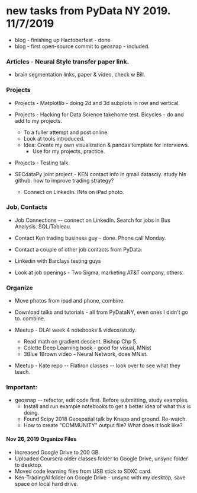 # new tasks from PyData NY 2019. 11/7/2019  

 * blog - finishing up Hactoberfest - done  
 * blog - first open-source commit to geosnap - included.  

### Articles - Neural Style transfer paper link.  
   - brain segmentation links, paper & video, check w Bill.    

### Projects  

 * Projects - Matplotlib - doing 2d and 3d subplots in row and vertical. 

 * Projects - Hacking for Data Science takehome test. Bicycles - do and add to my projects.  
   - To a fuller attempt and post online.  
   - Look at tools introduced.     
   - Idea:  Create my own visualization & pandas template for interviews.
     - Use for my projects, practice.  

 * Projects - Testing talk. 

 * SECdataPy joint project - KEN contact info in gmail datasciy.
   study his github. how to improve trading strategy? 
   - Connect on LinkedIn.  INfo on iPad photo.
   
### Job, Contacts  

 * Job Connections -- connect on LinkedIn.  Search for jobs in Bus Analysis. SQL/Tableau.  
   
 * Contact Ken trading business guy - done.  Phone call Monday.  

 * Contact a couple of other job contacts from PyData.  

 * Linkedin with Barclays testing guys  
  
 * Look at job openings - Two Sigma, marketing AT&T company, others.    

### Organize  

 * Move photos from ipad and phone, combine.  

 * Download talks and tutorials - all from PyDataNY, even ones I didn't go to. combine.  
 
 * Meetup - DLAI week 4 notebooks & videos/study.  
   - Read math on gradient descent.  Bishop Chp 5.  
   - Colette Deep Learning book - good for visual, MNist  
   - 3Blue 1Brown video - Neural Network, does MNist.  
 
 * Meetup - Kate repo -- Flatiron classes -- look over to see what they teach.  
 
 ### Important:  
 
  * geosnap -- refactor, edit code first.  Before submitting, study examples.  
    * Install and run example notebooks to get a better idea of what this is doing.  
    * Found Scipy 2018 Geospatial talk by Knapp and ground.  Re-watch.  
    * How to create "COMMUNITY" output file?  What does it look like?  
    
    
  #### Nov 26, 2019 Organize Files  
   * Increased Google Drive to 200 GB.  
   * Uploaded Coursera older classes folder to Google Drive, unsync folder to desktop.  
   * Moved code learning files from USB stick to SDXC card.  
   * Ken-TradingAI folder on Google Drive - unsync with my desktop, save space on local hard drive.  
   
   
  

